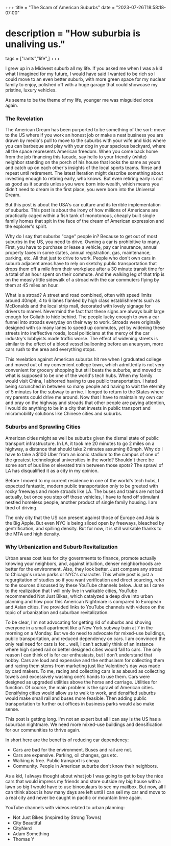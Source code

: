+++
title = "The Scam of American Suburbs"
date = "2023-07-26T18:58:18-07:00"
# description = "How suburbia is unaliving us."

tags = ["rants","life",]
+++

I grew up in a Midwest suburb all my life. If you asked me when I was a kid what I imagined for my future, I would have said I wanted to be rich so I could move to an even better suburb, with more green space for my nuclear family to enjoy, polished off with a huge garage that could showcase my pristine, luxury vehicles. 

As seems to be the theme of my life, younger me was misguided once again.

### The Revelation

The American Dream has been purported to be something of the sort: move to the US where if you work an honest job or make a neat business you are drawn by media's pull to move to the suburbs with your wife and kids where you can barbeque and play with your dog in your spacious backyard, where all the space represents American freedom. When you come back home from the job financing this facade, say hello to your friendly (white) neighbor standing on the porch of his house that looks the same as yours and catch up on each other's insights of the local sports teams. Rinse and repeat until retirement. The latest iteration might describe something about investing enough to retiring early, who knows. But even retiring early is not as good as it sounds unless you were born into wealth, which means you didn't need to dream in the first place, you were born into the Universal Dream.

But this post is about the USA's car culture and its terrible implementation of suburbs. This post is about the irony of how millions of Americans are practically caged within a fish tank of monotonous, cheaply built single family homes that spit in the face of the dream of American expression and the explorer's spirit. 

Why do I say that suburbs "cage" people in? Because to get out of most suburbs in the US, you need to drive. Owning a car is prohibitive to many. First, you have to purchase or lease a vehicle, pay car insurance, annual property taxes in some states, annual registration, gas, maintenance, parking, etc. All that just to drive to work. People who don't own cars in suburb adjacent areas have to rely on sketchy public transportation that drops them off a mile from their workplace after a 30 minute transit time for a total of an hour spent on their commute. And the walking leg of that trip is on the measly little sidewalk of a stroad with the car commuters flying by them at 45 miles an hour.

What is a stroad? A street and road combined, often with speed limits around 40mph, 4 to 6 lanes flanked by high class establishments such as McDonalds and the local strip mall, decorated with lovely signage for drivers to marvel. Nevermind the fact that these signs are always built large enough for Goliath to hide behind. The people lucky enough to own a car funnel into stroads everyday on their way to work. Stroads were originally designed with so many lanes to speed up commutes, yet by widening these streets into ineffective roads, local politicians at the mercy of the car industry's lobbyists made traffic worse. The effect of widening streets is similar to the effect of a blood vessel ballooning before an aneurysm, more cars rush to the area and everything stops.

This revelation against American suburbs hit me when I graduated college and moved out of my convenient college town, which admittedly is not very convenient for grocery shopping but still beats the suburbs, and moved to what is supposed to be one of the world's tech hubs. When my family would visit China, I abhorred having to use public transportation. I hated being scrunched in between so many people and having to wait the eternity of 5 minutes for the subway to arrive. I longed to return to the States where my parents could drive me around. Now that I have to maintain my own car and pray on the highway and stroads that other people are paying attention, I would do anything to be in a city that invests in public transport and micromobility solutions like Chinese cities and suburbs.


### Suburbs and Sprawling Cities

American cities might as well be suburbs given the dismal state of public transport infrastructure. In LA, it took me 20 minutes to go 2 miles on a highway, a distance that should take 2 minutes assuming 60mph. Why do I have to take a $100 Uber from an iconic stadium to the campus of one of the greatest technological universities in the world? Shouldn't there be some sort of bus line or elevated train between those spots? The sprawl of LA has disqualified it as a city in my opinion.

Before I moved to my current residence in one of the world's tech hubs, I expected fantastic, modern public transportation only to be greeted with rocky freeways and more stroads like LA. The buses and trains are not bad actually, but once you step off those vehicles, I have to fend off stimulant nestled homeless people, another product of single family housing. I am tired of driving. 

The only city that the US can present against those of Europe and Asia is the Big Apple. But even NYC is being sliced open by freeways, bleached by gentrification, and spilling density. But for now, it is still walkable thanks to the MTA and high density.


### Why Urbanization and Suburb Revitalization

Urban areas cost less for city governments to finance, promote actually knowing your neighbors, and, against intuition, denser neighborhoods are better for the environment. Also, they look better. Just compare any stroad to Chicago's urban parks or NYC's character. This whole post is just a regurgitation of studies so if you want verification and direct sourcing, refer to the sources discussed by these YouTube channels below. Just as I came to the realization that I will only live in walkable cities, YouTube recommended Not Just Bikes, which catalyzed a deep dive into urban planning and how poor this American Nightmare is compared to European and Asian cities. I've provided links to YouTube channels with videos on the topic of urbanization and suburban revitalization.

To be clear, I'm not advocating for getting rid of suburbs and shoving everyone in a small apartment like a New York subway train at 7 in the morning on a Monday. But we do need to advocate for mixed-use buildings, public transportation, and reduced dependency on cars. I am convinced the only real need for cars is for... well, I can't actually think of an instance where high speed rail or better designed cities would fall to cars. The only reason I can think of is for car enthusiasts, but I don't understand that hobby. Cars are loud and expensive and the enthusiasm for collecting them and racing them stems from marketing just like Valentine's day was made by card makers. To me, racing and collecting cars is as absurd as collecting towels and excessively washing one's hands to use them. Cars were designed as upgraded utilities above the horse and carriage. Utilities for function. Of course, the main problem is the sprawl of American cities. Densifying cities would allow us to walk to work, and densified suburbs would make small rail and buses more feasible. Then adding public transportation to further out offices in business parks would also make sense.

This post is getting long. I'm not an expert but all I can say is the US has a suburban nightmare. We need more mixed-use buildings and densification for our communities to thrive again.

In short here are the benefits of reducing car dependency:
- Cars are bad for the environment. Buses and rail are not.
- Cars are expensive. Parking, oil changes, gas etc.
- Walking is free. Public transport is cheap.
- Community. People in American suburbs don't know their neighbors.

As a kid, I always thought about what job I was going to get to buy the nice cars that would impress my friends and store outside my big house with a lawn so big I would have to use binoculaurs to see my mailbox. But now, all I can think about is how many days are left until I can sell my car and move to a real city and never be caught in pacific or mountain time again.


YouTube channels with videos related to urban planning:
- Not Just Bikes (inspired by Strong Towns)
- City Beautiful
- CityNerd
- Adam Something
- Thomas Y
